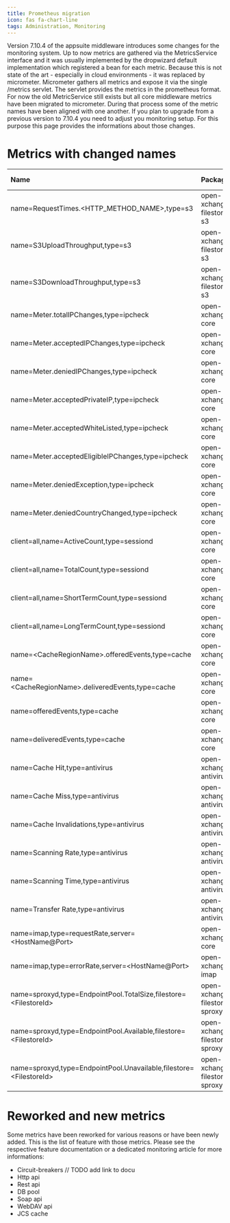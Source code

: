 ```yaml
---
title: Prometheus migration
icon: fas fa-chart-line
tags: Administration, Monitoring
---
```


Version 7.10.4 of the appsuite middleware introduces some changes for the monitoring system. Up to now metrics are gathered via the MetricsService interface and it was usually implemented by the dropwizard default implementation which registered a bean for each metric. Because this is not state of the art - especially in cloud environments - it was replaced by micrometer. Micrometer gathers all metrics and expose it via the single /metrics servlet. The servlet provides the metrics in the prometheus format. For now the old MetricService still exists but all core middleware metrics have been migrated to micrometer. During that process some of the metric names have been aligned with one another. If you plan to upgrade from a previous version to 7.10.4 you need to adjust you monitoring setup. For this purpose this page provides the informations about those changes.

# Metrics with changed names

| Name                                              | Package                   | New Name                | Additional info |
|:--------------------------------------------------|:--------------------------|:------------------------|:----------------------:|
| name=RequestTimes.<HTTP_METHOD_NAME\>,type=s3      | open-xchange-filestore-s3 |appsuite_s3_requestTimes_<HTTP_METHOD_NAME\>|  |
| name=S3UploadThroughput,type=s3                   | open-xchange-filestore-s3 |appsuite_s3_requestSizeTimer\{type=<Type\>\} && appsuite_s3_requestSize\{type=<Type\>\}| Have been splitted into two metrics |
| name=S3DownloadThroughput,type=s3                 | open-xchange-filestore-s3 || See above. |
| name=Meter.totalIPChanges,type=ipcheck            | open-xchange-core |appsuite_ipcheck_totalIPChanges ||
| name=Meter.acceptedIPChanges,type=ipcheck         | open-xchange-core |appsuite_ipcheck_acceptedIPChanges||
| name=Meter.deniedIPChanges,type=ipcheck           | open-xchange-core |appsuite_ipcheck_deniedIPChanges||
| name=Meter.acceptedPrivateIP,type=ipcheck         | open-xchange-core |appsuite_ipcheck_acceptedPrivateIP||
| name=Meter.acceptedWhiteListed,type=ipcheck       | open-xchange-core |appsuite_ipcheck_acceptedWhiteListed||
| name=Meter.acceptedEligibleIPChanges,type=ipcheck | open-xchange-core |appsuite_ipcheck_acceptedEligibleIPChanges||
| name=Meter.deniedException,type=ipcheck           | open-xchange-core |appsuite_ipcheck_deniedException||
| name=Meter.deniedCountryChanged,type=ipcheck      | open-xchange-core |appsuite_ipcheck_deniedCountryChanged||
| client=all,name=ActiveCount,type=sessiond         | open-xchange-core |appsuite_sessions_active_count\{client=all\}||
| client=all,name=TotalCount,type=sessiond          | open-xchange-core |appsuite_sessions_total_count\{client=all\}||
| client=all,name=ShortTermCount,type=sessiond      | open-xchange-core |appsuite_sessions_short_term_count\{client=all\}||
| client=all,name=LongTermCount,type=sessiond       | open-xchange-core |appsuite_sessions_long_term_count\{client=all\}||
| name=<CacheRegionName\>.offeredEvents,type=cache   | open-xchange-core |appsuite_cache_events_offered\{region=<CacheRegionName\>\} ||
| name=<CacheRegionName\>.deliveredEvents,type=cache | open-xchange-core |appsuite_cache_events_delivered\{region=<CacheRegionName\>\} ||
| name=offeredEvents,type=cache                     | open-xchange-core |appsuite_cache_events_offered\{region=all\} ||
| name=deliveredEvents,type=cache                   | open-xchange-core |appsuite_cache_events_delivered\{region=all\} ||
| name=Cache Hit,type=antivirus                     | open-xchange-antivirus |appsuite_antivirus_cache_hit||
| name=Cache Miss,type=antivirus                    | open-xchange-antivirus |appsuite_antivirus_cache_miss||
| name=Cache Invalidations,type=antivirus           | open-xchange-antivirus |appsuite_antivirus_cache_invalidations||
| name=Scanning Rate,type=antivirus                 | open-xchange-antivirus |appsuite_antivirus_scanning_rate||
| name=Scanning Time,type=antivirus                 | open-xchange-antivirus |appsuite_antivirus_scanning_time||
| name=Transfer Rate,type=antivirus                 | open-xchange-antivirus |appsuite_antivirus_transfer_size||
| name=imap,type=requestRate,server=<HostName@Port\> | open-xchange-core |appsuite_imap_commands\{cmd=<Command\>,status=<Status\>,host=<host\>\}|Merged with errorRate|
| name=imap,type=errorRate,server=<HostName@Port\> | open-xchange-imap ||Merged with requestRate. See above.|
| name=sproxyd,type=EndpointPool.TotalSize,filestore=<FilestoreId\> | open-xchange-filestore-sproxyd | appsuite_sproxyd_EndpointPool_TotalSize\{filestore=<FilestoreId\>\} ||
| name=sproxyd,type=EndpointPool.Available,filestore=<FilestoreId\> | open-xchange-filestore-sproxyd | appsuite_sproxyd_EndpointPool_Available\{filestore=<FilestoreId\>\} ||
| name=sproxyd,type=EndpointPool.Unavailable,filestore=<FilestoreId\> | open-xchange-filestore-sproxyd | appsuite_sproxyd_EndpointPool_Unavailable\{filestore=<FilestoreId\>\} ||


# Reworked and new metrics

Some metrics have been reworked for various reasons or have been newly added. This is the list of feature with those metrics. Please see the respective feature documentation or a dedicated monitoring article for more informations:

* Circuit-breakers // TODO add link to docu
* Http api
* Rest api
* DB pool
* Soap api
* WebDAV api
* JCS cache

